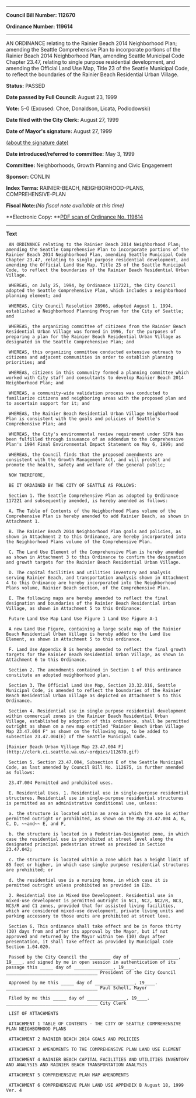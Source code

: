 

********

**Council Bill Number: 112670**
   
**Ordinance Number: 119614**
********

 AN ORDINANCE relating to the Rainier Beach 2014 Neighborhood Plan; amending the Seattle Comprehensive Plan to incorporate portions of the Rainier Beach 2014 Neighborhood Plan, amending Seattle Municipal Code Chapter 23.47, relating to single purpose residential development, and amending the Official Land Use Map, Title 23 of the Seattle Municipal Code, to reflect the boundaries of the Rainier Beach Residential Urban Village.

**Status:** PASSED
   
**Date passed by Full Council:** August 23, 1999
   
**Vote:** 5-0 (Excused: Choe, Donaldson, Licata, Podlodowski)
   
**Date filed with the City Clerk:** August 27, 1999
   
**Date of Mayor's signature:** August 27, 1999
   
[(about the signature date)](/~public/approvaldate.htm)
   
   
   
**Date introduced/referred to committee:** May 3, 1999
   
**Committee:** Neighborhoods, Growth Planning and Civic Engagement
   
**Sponsor:** CONLIN
   
   
**Index Terms:** RAINIER-BEACH, NEIGHBORHOOD-PLANS, COMPREHENSIVE-PLAN

**Fiscal Note:**_(No fiscal note available at this time)_

**Electronic Copy: **[PDF scan of Ordinance No. 119614](/~archives/Ordinances/Ord_119614.pdf)

********

**Text**
   
```
 AN ORDINANCE relating to the Rainier Beach 2014 Neighborhood Plan; amending the Seattle Comprehensive Plan to incorporate portions of the Rainier Beach 2014 Neighborhood Plan, amending Seattle Municipal Code Chapter 23.47, relating to single purpose residential development, and amending the Official Land Use Map, Title 23 of the Seattle Municipal Code, to reflect the boundaries of the Rainier Beach Residential Urban Village.

 WHEREAS, on July 25, 1994, by Ordinance 117221, the City Council adopted the Seattle Comprehensive Plan, which includes a neighborhood planning element; and

 WHEREAS, City Council Resolution 28966, adopted August 1, 1994, established a Neighborhood Planning Program for the City of Seattle; and

 WHEREAS, the organizing committee of citizens from the Rainier Beach Residential Urban Village was formed in 1996, for the purposes of preparing a plan for the Rainier Beach Residential Urban Village as designated in the Seattle Comprehensive Plan; and

 WHEREAS, this organizing committee conducted extensive outreach to citizens and adjacent communities in order to establish planning priorities; and

 WHEREAS, citizens in this community formed a planning committee which worked with City staff and consultants to develop Rainier Beach 2014 Neighborhood Plan; and

 WHEREAS, a community-wide validation process was conducted to familiarize citizens and neighboring areas with the proposed plan and to ascertain support for it; and

 WHEREAS, the Rainier Beach Residential Urban Village Neighborhood Plan is consistent with the goals and policies of Seattle's Comprehensive Plan; and

 WHEREAS, the City's environmental review requirement under SEPA has been fulfilled through issueance of an addendum to the Comprehensive Plan's 1994 Final Environmental Impact Statement on May 6, 1999; and

 WHEREAS, the Council finds that the proposed amendments are consistent with the Growth Management Act, and will protect and promote the health, safety and welfare of the general public;

 NOW THEREFORE,

 BE IT ORDAINED BY THE CITY OF SEATTLE AS FOLLOWS:

 Section 1. The Seattle Comprehensive Plan as adopted by Ordinance 117221 and subsequently amended, is hereby amended as follows:

 A. The Table of Contents of the Neighborhood Plans volume of the Comprehensive Plan is hereby amended to add Rainier Beach, as shown in Attachment 1.

 B. The Rainier Beach 2014 Neighborhood Plan goals and policies, as shown in Attachment 2 to this Ordinance, are hereby incorporated into the Neighborhood Plans volume of the Comprehensive Plan.

 C. The Land Use Element of the Comprehensive Plan is hereby amended as shown in Attachment 3 to this Ordinance to confirm the designation and growth targets for the Rainier Beach Residential Urban Village.

 D. The capital facilities and utilities inventory and analysis serving Rainier Beach, and transportation analysis shown in Attachment 4 to this Ordinance are hereby incorporated into the Neighborhood Plans volume, Rainier Beach section, of the Comprehensive Plan.

 E. The following maps are hereby amended to reflect the final designation and boundaries of the Rainier Beach Residential Urban Village, as shown in Attachment 5 to this Ordinance:

 Future Land Use Map Land Use Figure 1 Land Use Figure A-1

 A new Land Use Figure, containing a large scale map of the Rainier Beach Residential Urban Village is hereby added to the Land Use Element, as shown in Attachment 5 to this ordinance.

 F. Land Use Appendix B is hereby amended to reflect the final growth targets for the Rainier Beach Residential Urban Village, as shown in Attachment 6 to this Ordinance.

 Section 2. The amendments contained in Section 1 of this ordinance constitute an adopted neighborhood plan.

 Section 3. The Official Land Use Map, Section 23.32.016, Seattle Municipal Code, is amended to reflect the boundaries of the Rainier Beach Residential Urban Village as depicted on Attachment 5 to this Ordinance.

 Section 4. Residential use in single purpose residential development within commercial zones in the Rainier Beach Residential Urban Village, established by adoption of this ordinance, shall be permitted outright as shown on a new map entitled "Rainier Beach Urban Village Map 23.47.004 F" as shown on the following map, to be added to subsection 23.47.004(E) of the Seattle Municipal Code.

[Rainier Beach Urban Village Map 23.47.004 F](http://clerk.ci.seattle.wa.us/~ordpics/112670.gif)

 Section 5. Section 23.47.004, Subsection E of the Seattle Municipal Code, as last amended by Council Bill No. 112675, is further amended as follows:

 23.47.004 Permitted and prohibited uses.

 E. Residential Uses. 1. Residential use in single-purpose residential structures. Residential use in single-purpose residential structures is permitted as an administrative conditional use, unless:

 a. the structure is located within an area in which the use is either permitted outright or prohibited, as shown on the Map 23.47.004 A, B, C, D, ~~and~~ E, and F,

 b. the structure is located in a Pedestrian-Designated zone, in which case the residential use is prohibited at street level along the designated principal pedestrian street as provided in Section 23.47.042;

 c. the structure is located within a zone which has a height limit of 85 feet or higher, in which case single purpose residential structures are prohibited; or

 d. the residential use is a nursing home, in which case it is permitted outright unless prohibited as provided in E1b.

 2. Residential Use in Mixed Use Development. Residential use in mixed-use development is permitted outright in NC1, NC2, NC2/R, NC3, NC3/R and C1 zones, provided that for assisted living facilities, which are considered mixed-use development, private living units and parking accessory to those units are prohibited at street leve.

 Section 6. This ordinance shall take effect and be in force thirty (30) days from and after its approval by the Mayor, but if not approved and returned by the Mayor within ten (10) days after presentation, it shall take effect as provided by Municipal Code Section 1.04.020.

 Passed by the City Council the ________ day of __________________, 19____, and signed by me in open session in authentication of its passage this _____ day of _______________, 19____. ___________________________________ President of the City Council

 Approved by me this _____ day of _______________, 19____. ___________________________________ Paul Schell, Mayor

 Filed by me this _____ day of _______________, 19____. ___________________________________ City Clerk

 LIST OF ATTACHMENTS

 ATTACHMENT 1 TABLE OF CONTENTS - THE CITY OF SEATTLE COMPREHENSIVE PLAN NEIGHBORHOOD PLANS

 ATTACHMENT 2 RAINIER BEACH 2014 GOALS AND POLICIES

 ATTACHMENT 3 AMENDMENTS TO THE COMPREHENSIVE PLAN LAND USE ELEMENT

 ATTACHMENT 4 RAINIER BEACH CAPITAL FACILITIES AND UTILITIES INVENTORY AND ANALYSIS AND RAINIER BEACH TRANSPORTATION ANALYSIS

 ATTACHMENT 5 COMPREHENSIVE PLAN MAP AMENDMENTS

 ATTACHMENT 6 COMPREHENSIVE PLAN LAND USE APPENDIX B August 18, 1999 Ver. 4

```
